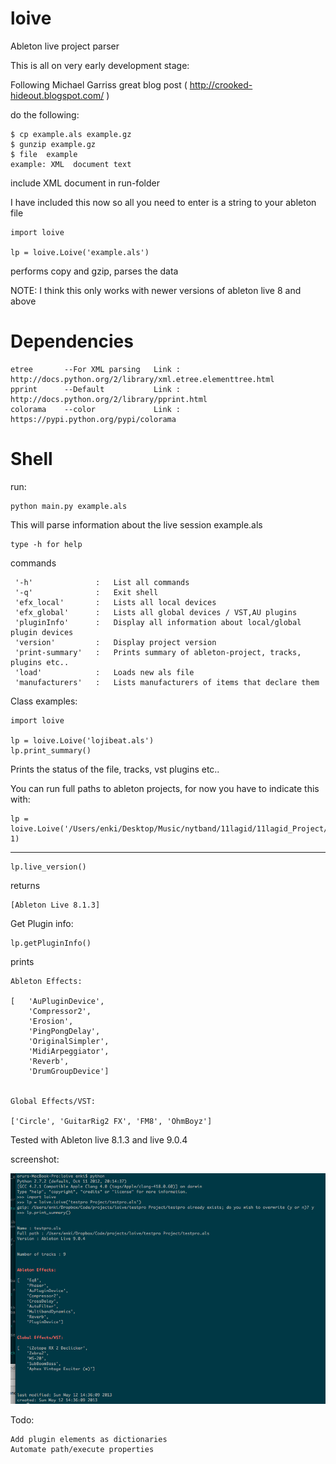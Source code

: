 loive
=====

Ableton live project parser

This is all on very early development stage:

Following Michael Garriss great blog post ( http://crooked-hideout.blogspot.com/ ) 

do the following:

	$ cp example.als example.gz
	$ gunzip example.gz
	$ file	example
	example: XML  document text

include XML document in run-folder

I have included this now so all you need to enter is a string to your ableton file

	import loive

	lp = loive.Loive('example.als')

performs copy and gzip, parses the data

NOTE: I think this only works with newer versions of ableton live 8 and above

Dependencies
===========

	etree		--For XML parsing	Link : http://docs.python.org/2/library/xml.etree.elementtree.html
	pprint		--Default			Link : http://docs.python.org/2/library/pprint.html 
	colorama	--color				Link : https://pypi.python.org/pypi/colorama

Shell
======

run:

	python main.py example.als

This will parse information about the live session example.als


	type -h for help

commands

	 '-h'		 	   :   List all commands
	 '-q'		 	   :   Exit shell
	 'efx_local'	   :   Lists all local devices
	 'efx_global'	   :   Lists all global devices / VST,AU plugins
	 'pluginInfo'	   :   Display all information about local/global plugin devices
	 'version'	 	   :   Display project version
	 'print-summary'   :   Prints summary of ableton-project, tracks, plugins etc..
	 'load'		 	   :   Loads new als file
	 'manufacturers'   :   Lists manufacturers of items that declare them 


Class examples:

	import loive

	lp = loive.Loive('lojibeat.als')
	lp.print_summary()

Prints the status of the file, tracks, vst plugins etc..

You can run full paths to ableton projects, for now you have to indicate this with:

	lp = loive.Loive('/Users/enki/Desktop/Music/nytband/11lagid/11lagid_Project/11lagid.als', 1)

---

	lp.live_version()


returns
		
	[Ableton Live 8.1.3]

Get Plugin info:

	lp.getPluginInfo()

prints

	Ableton Effects: 

	[   'AuPluginDevice',
    	'Compressor2',
    	'Erosion',
    	'PingPongDelay',
    	'OriginalSimpler',
    	'MidiArpeggiator',
    	'Reverb',
    	'DrumGroupDevice']


	Global Effects/VST: 

	['Circle', 'GuitarRig2 FX', 'FM8', 'OhmBoyz']



Tested with Ableton live 8.1.3 and live 9.0.4

screenshot:

![Alt text](live9.jpg "Ableton live 9.0.4")



Todo:
	
	Add plugin elements as dictionaries
	Automate path/execute properties
